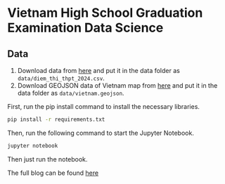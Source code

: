 # Vietnam High School Graduation Examination Data Science

## Data

1. Download data from [here](https://github.com/anhdung98/diem_thi_2024/releases/download/240717/diem_thi_thpt_2024.csv) and put it in the data folder as `data/diem_thi_thpt_2024.csv`.
2. Download GEOJSON data of Vietnam map from [here](https://github.com/ThongVM003/Datascrap/blob/master/diaphantinhenglish.geojson) and put it in the data folder as `data/vietnam.geojson`.


First, run the pip install command to install the necessary libraries.

```bash
pip install -r requirements.txt
```

Then, run the following command to start the Jupyter Notebook.

```bash
jupyter notebook
```

Then just run the notebook.

The full blog can be found [here](https://medium.com/@dinhngocan102003/vietnamese-high-school-exam-reveals-dark-truth-about-its-education-system-0b9f751e443f)